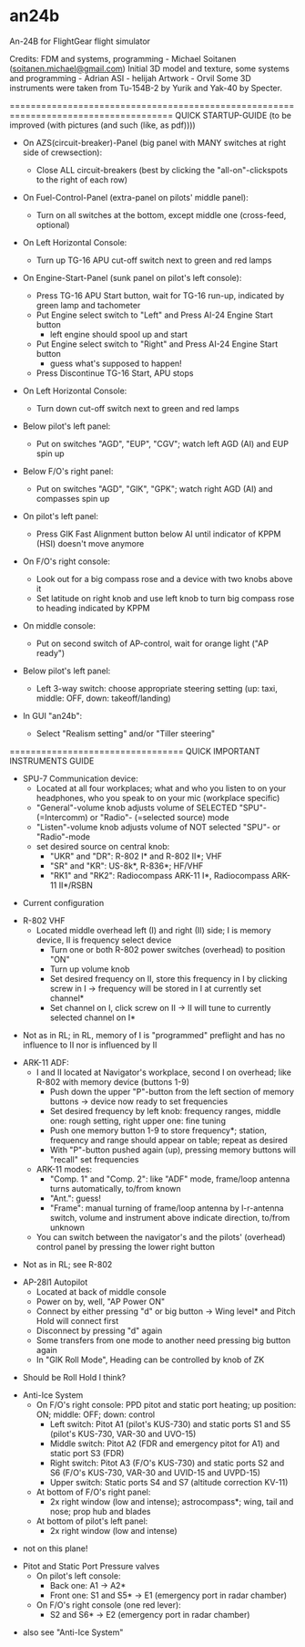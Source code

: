 an24b
=====

An-24B for FlightGear flight simulator

Credits:
FDM and systems, programming - Michael Soitanen (soitanen.michael@gmail.com)
Initial 3D model and texture, some systems and programming - Adrian
ASI - helijah
Artwork - Orvil
Some 3D instruments were taken from Tu-154B-2 by Yurik and Yak-40 by Specter.

=====================================================================================
QUICK STARTUP-GUIDE (to be improved (with pictures (and such (like, as pdf))))

- On AZS(circuit-breaker)-Panel (big panel with MANY switches at right side of crewsection):
  - Close ALL circuit-breakers (best by clicking the "all-on"-clickspots to the right of each row)

- On Fuel-Control-Panel (extra-panel on pilots' middle panel):
  - Turn on all switches at the bottom, except middle one (cross-feed, optional)

- On Left Horizontal Console:
  - Turn up TG-16 APU cut-off switch next to green and red lamps

- On Engine-Start-Panel (sunk panel on pilot's left console):
  - Press TG-16 APU Start button, wait for TG-16 run-up, indicated by green lamp and tachometer
  - Put Engine select switch to "Left" and Press AI-24 Engine Start button
    - left engine should spool up and start
  - Put Engine select switch to "Right" and Press AI-24 Engine Start button
    - guess what's supposed to happen!
  - Press Discontinue TG-16 Start, APU stops

- On Left Horizontal Console:
  - Turn down cut-off switch next to green and red lamps

- Below pilot's left panel:
  - Put on switches "AGD", "EUP", "CGV"; watch left AGD (AI) and EUP spin up

- Below F/O's right panel:
  - Put on switches "AGD", "GIK", "GPK"; watch right AGD (AI) and compasses spin up

- On pilot's left panel:
  - Press GIK Fast Alignment button below AI until indicator of KPPM (HSI) doesn't move anymore

- On F/O's right console:
  - Look out for a big compass rose and a device with two knobs above it
  - Set latitude on right knob and use left knob to turn big compass rose to heading indicated by KPPM

- On middle console:
  - Put on second switch of AP-control, wait for orange light ("AP ready")

- Below pilot's left panel: 
  - Left 3-way switch: choose appropriate steering setting (up: taxi, middle: OFF, down: takeoff/landing) 

- In GUI "an24b":
  - Select "Realism setting" and/or "Tiller steering"

=================================
QUICK IMPORTANT INSTRUMENTS GUIDE

- SPU-7 Communication device:
  - Located at all four workplaces; what and who you listen to on your headphones, who you speak to on your mic (workplace specific)
  - "General"-volume knob adjusts volume of SELECTED "SPU"- (=Intercomm) or "Radio"- (=selected source) mode
  - "Listen"-volume knob adjusts volume of NOT selected "SPU"- or "Radio"-mode
  - set desired source on central knob:
    - "UKR" and "DR": R-802 I* and R-802 II*; VHF
    - "SR" and "KR": US-8k*, R-836*; HF/VHF
    - "RK1" and "RK2": Radiocompass ARK-11 I*, Radiocompass ARK-11 II*/RSBN
* Current configuration 

- R-802 VHF
  - Located middle overhead left (I) and right (II) side; I is memory device, II is frequency select device
    - Turn one or both R-802 power switches (overhead) to position "ON"
    - Turn up volume knob
    - Set desired frequency on II, store this frequency in I by clicking screw in I -> frequency will be stored in I at currently set channel*
    - Set channel on I, click screw on II -> II will tune to currently selected channel on I*
* Not as in RL; in RL, memory of I is "programmed" preflight and has no influence to II nor is influenced by II
    
- ARK-11 ADF:
  - I and II located at Navigator's workplace, second I on overhead; like R-802 with memory device (buttons 1-9)
    - Push down the upper "P"-button from the left section of memory buttons -> device now ready to set frequencies
    - Set desired frequency by left knob: frequency ranges, middle one: rough setting, right upper one: fine tuning
    - Push one memory button 1-9 to store frequency*; station, frequency and range should appear on table; repeat as desired
    - With "P"-button pushed again (up), pressing memory buttons will "recall" set frequencies
  - ARK-11 modes:
    - "Comp. 1" and "Comp. 2": like "ADF" mode, frame/loop antenna turns automatically, to/from known
    - "Ant.": guess!
    - "Frame": manual turning of frame/loop antenna by l-r-antenna switch, volume and instrument above indicate direction, to/from unknown
  - You can switch between the navigator's and the pilots' (overhead) control panel by pressing the lower right button
* Not as in RL; see R-802

- AP-28l1 Autopilot
  - Located at back of middle console
  - Power on by, well, "AP Power ON"
  - Connect by either pressing "d" or big button -> Wing level* and Pitch Hold will connect first
  - Disconnect by pressing "d" again
  - Some transfers from one mode to another need pressing big button again
  - In "GIK Roll Mode", Heading can be controlled by knob of ZK
* Should be Roll Hold I think?

- Anti-Ice System
  - On F/O's right console: PPD pitot and static port heating; up position: ON; middle: OFF; down: control
    - Left switch: Pitot A1 (pilot's KUS-730) and static ports S1 and S5 (pilot's KUS-730, VAR-30 and UVO-15)
    - Middle switch: Pitot A2 (FDR and emergency pitot for A1) and static port S3 (FDR)
    - Right switch: Pitot A3 (F/O's KUS-730) and static ports S2 and S6 (F/O's KUS-730, VAR-30 and UVID-15 and UVPD-15)
    - Upper switch: Static ports S4 and S7 (altitude correction KV-11)
  - At bottom of F/O's right panel:
    - 2x right window (low and intense); astrocompass*; wing, tail and nose; prop hub and blades
  - At bottom of pilot's left panel:
    - 2x right window (low and intense)
* not on this plane!

- Pitot and Static Port Pressure valves
  - On pilot's left console:
    - Back one: A1 -> A2*
    - Front one: S1 and S5* -> E1 (emergency port in radar chamber)
  - On F/O's right console (one red lever):
    - S2 and S6* -> E2 (emergency port in radar chamber)
* also see "Anti-Ice System"
